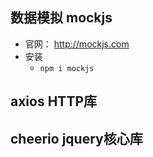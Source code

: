 ## 数据模拟 mockjs
- 官网： http://mockjs.com
- 安装
  - ``` npm i mockjs ```

## axios HTTP库

## cheerio jquery核心库